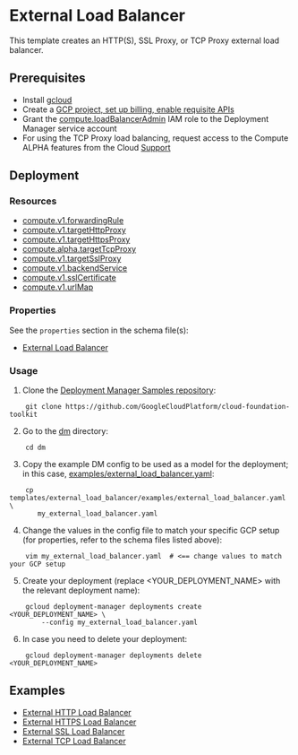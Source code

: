 # External Load Balancer

This template creates an HTTP(S), SSL Proxy, or TCP Proxy external load balancer.

## Prerequisites

- Install [gcloud](https://cloud.google.com/sdk)
- Create a [GCP project, set up billing, enable requisite APIs](../project/README.md)
- Grant the [compute.loadBalancerAdmin](https://cloud.google.com/compute/docs/access/iam)
  IAM role to the Deployment Manager service account
- For using the TCP Proxy load balancing, request access to the Compute ALPHA features
  from the Cloud [Support](https://cloud.google.com/support/)

## Deployment

### Resources

- [compute.v1.forwardingRule](https://cloud.google.com/compute/docs/reference/latest/forwardingRules)
- [compute.v1.targetHttpProxy](https://cloud.google.com/compute/docs/reference/latest/targetHttpProxies)
- [compute.v1.targetHttpsProxy](https://cloud.google.com/compute/docs/reference/latest/targetHttpsProxies)
- [compute.alpha.targetTcpProxy](https://www.googleapis.com/discovery/v1/apis/compute/alpha/rest)
- [compute.v1.targetSslProxy](https://cloud.google.com/compute/docs/reference/latest/targetSslProxies)
- [compute.v1.backendService](https://cloud.google.com/compute/docs/reference/rest/v1/backendServices)
- [compute.v1.sslCertificate](https://cloud.google.com/compute/docs/reference/rest/v1/sslCertificates)
- [compute.v1.urlMap](https://cloud.google.com/compute/docs/reference/rest/v1/urlMaps)

### Properties

See the `properties` section in the schema file(s):

- [External Load Balancer](external_load_balancer.py.schema)

### Usage

1. Clone the [Deployment Manager Samples repository](https://github.com/GoogleCloudPlatform/cloud-foundation-toolkit):

```shell
    git clone https://github.com/GoogleCloudPlatform/cloud-foundation-toolkit
```

2. Go to the [dm](../../) directory:

```shell
    cd dm
```

3. Copy the example DM config to be used as a model for the deployment; in this
   case, [examples/external\_load\_balancer.yaml](examples/external_load_balancer.yaml):

```shell
    cp templates/external_load_balancer/examples/external_load_balancer.yaml \
       my_external_load_balancer.yaml
```

4. Change the values in the config file to match your specific GCP setup (for
   properties, refer to the schema files listed above):

```shell
    vim my_external_load_balancer.yaml  # <== change values to match your GCP setup
```

5. Create your deployment (replace \<YOUR\_DEPLOYMENT\_NAME\> with the relevant
   deployment name):

```shell
    gcloud deployment-manager deployments create <YOUR_DEPLOYMENT_NAME> \
        --config my_external_load_balancer.yaml
```

6. In case you need to delete your deployment:

```shell
    gcloud deployment-manager deployments delete <YOUR_DEPLOYMENT_NAME>
```

## Examples

- [External HTTP Load Balancer](examples/external_load_balancer_http.yaml)
- [External HTTPS Load Balancer](examples/external_load_balancer_https.yaml)
- [External SSL Load Balancer](examples/external_load_balancer_ssl.yaml)
- [External TCP Load Balancer](examples/external_load_balancer_tcp.yaml)
